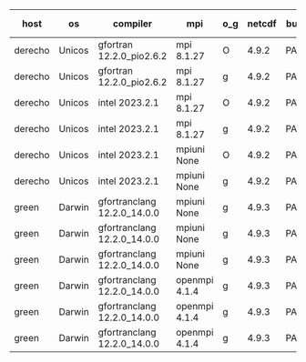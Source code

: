 

| host     | os       | compiler                              | mpi                      | o_g        | netcdf        | build       | u_pass          | u_fail          | s_pass            | s_fail            | e_pass             | e_fail             | nuopc_pass       | nuopc_fail       | artifacts link          |
|----------|----------|---------------------------------------|--------------------------|------------|---------------|-------------|-----------------|-----------------|-------------------|-------------------|--------------------|--------------------|------------------|------------------|-------------------------|
| derecho | Unicos | gfortran 12.2.0_pio2.6.2 | mpi 8.1.27  | O | 4.9.2  | PASS | 14234 | 0 | 51 | 0 | 81 | 0 | 57 | 0 | <a href="https://github.com/esmf-org/esmf-test-artifacts/tree/5e6bd4ebbf9a9d389b60acff481219792d4e6202/esmpy_enable_withaux_test/gfortran/12.2.0_pio2.6.2/O/mpi/8.1.27" target="_blank">5e6bd4e</a> | 
| derecho | Unicos | gfortran 12.2.0_pio2.6.2 | mpi 8.1.27  | g | 4.9.2  | PASS | 14234 | 0 | 51 | 0 | 81 | 0 | 57 | 0 | <a href="https://github.com/esmf-org/esmf-test-artifacts/tree/abd7b09fcc2ce8bbef1593ac333d60142463ae15/esmpy_enable_withaux_test/gfortran/12.2.0_pio2.6.2/g/mpi/8.1.27" target="_blank">abd7b09</a> | 
| derecho | Unicos | intel 2023.2.1 | mpi 8.1.27  | O | 4.9.2  | PASS | 14234 | 0 | 51 | 0 | 81 | 0 | 58 | 0 | <a href="https://github.com/esmf-org/esmf-test-artifacts/tree/638a4583e590842f5232ea97204a7c3fea7a7e77/esmpy_enable_withaux_test/intel/2023.2.1/O/mpi/8.1.27" target="_blank">638a458</a> | 
| derecho | Unicos | intel 2023.2.1 | mpi 8.1.27  | g | 4.9.2  | PASS | 14234 | 0 | 51 | 0 | 81 | 0 | 58 | 0 | <a href="https://github.com/esmf-org/esmf-test-artifacts/tree/9e0016720b5e381c776f7ce4818a0f9c2edd0204/esmpy_enable_withaux_test/intel/2023.2.1/g/mpi/8.1.27" target="_blank">9e00167</a> | 
| derecho | Unicos | intel 2023.2.1 | mpiuni None  | O | 4.9.2  | PASS | 12563 | 0 | 9 | 0 | 43 | 0 | None | None | <a href="https://github.com/esmf-org/esmf-test-artifacts/tree/cfc816983d842e450584e9e7788cc9436bcfa26a/esmpy_enable_withaux_test/intel/2023.2.1/O/mpiuni/None" target="_blank">cfc8169</a> | 
| derecho | Unicos | intel 2023.2.1 | mpiuni None  | g | 4.9.2  | PASS | 12563 | 0 | 9 | 0 | 43 | 0 | None | None | <a href="https://github.com/esmf-org/esmf-test-artifacts/tree/4c4fbc9621aa56c85e73d746ebba693179fd03ed/esmpy_enable_withaux_test/intel/2023.2.1/g/mpiuni/None" target="_blank">4c4fbc9</a> | 
| green | Darwin | gfortranclang 12.2.0_14.0.0 | mpiuni None  | g | 4.9.3  | PASS | None | None | None | None | None | None | None | None | <a href="https://github.com/esmf-org/esmf-test-artifacts/tree/77c582df1ee0094b68185f7db88277af6ba08516/esmpy_enable_withaux_test/gfortranclang/12.2.0_14.0.0/g/mpiuni/None" target="_blank">77c582d</a> | 
| green | Darwin | gfortranclang 12.2.0_14.0.0 | mpiuni None  | g | 4.9.3  | PASS | None | None | None | None | None | None | None | None | <a href="https://github.com/esmf-org/esmf-test-artifacts/tree/4b7c0c71fb739c04096075f8b1a64c4ee580fa84/esmpy_enable_withaux_test/gfortranclang/12.2.0_14.0.0/g/mpiuni/None" target="_blank">4b7c0c7</a> | 
| green | Darwin | gfortranclang 12.2.0_14.0.0 | mpiuni None  | g | 4.9.3  | PASS | None | None | None | None | None | None | None | None | <a href="https://github.com/esmf-org/esmf-test-artifacts/tree/2fea03fa4f2658914cbdd049dd3bc0d066479463/esmpy_enable_withaux_test/gfortranclang/12.2.0_14.0.0/g/mpiuni/None" target="_blank">2fea03f</a> | 
| green | Darwin | gfortranclang 12.2.0_14.0.0 | openmpi 4.1.4  | g | 4.9.3  | PASS | 14234 | 0 | 51 | 0 | 81 | 0 | 0 | 58 | <a href="https://github.com/esmf-org/esmf-test-artifacts/tree/01d63402430b6f374a0ec8dd554266ea7a2ff879/esmpy_enable_withaux_test/gfortranclang/12.2.0_14.0.0/g/openmpi/4.1.4" target="_blank">01d6340</a> | 
| green | Darwin | gfortranclang 12.2.0_14.0.0 | openmpi 4.1.4  | g | 4.9.3  | PASS | 14234 | 0 | 51 | 0 | 81 | 0 | 58 | 0 | <a href="https://github.com/esmf-org/esmf-test-artifacts/tree/4540a13faa2f93eb794355f631110da5edc2d80e/esmpy_enable_withaux_test/gfortranclang/12.2.0_14.0.0/g/openmpi/4.1.4" target="_blank">4540a13</a> | 
| green | Darwin | gfortranclang 12.2.0_14.0.0 | openmpi 4.1.4  | g | 4.9.3  | PASS | 14234 | 0 | 51 | 0 | 81 | 0 | 58 | 0 | <a href="https://github.com/esmf-org/esmf-test-artifacts/tree/1c3f7335352ddd910a4c8d0d211df067c4aaccc0/esmpy_enable_withaux_test/gfortranclang/12.2.0_14.0.0/g/openmpi/4.1.4" target="_blank">1c3f733</a> | 
